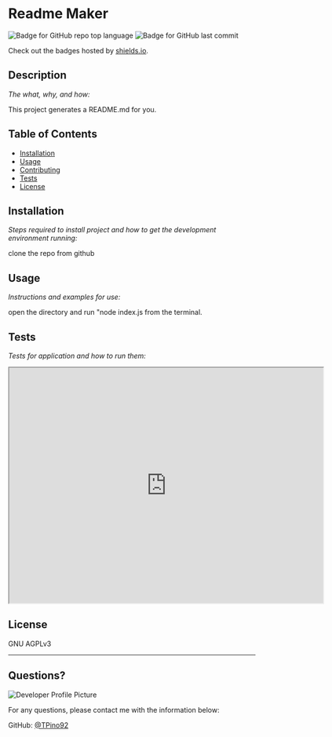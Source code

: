 # Readme Maker
  ![Badge for GitHub repo top language](https://img.shields.io/github/languages/top/Tpino92/Readme-Maker?style=flat&logo=appveyor) ![Badge for GitHub last commit](https://img.shields.io/github/last-commit/Tpino92/Readme-Maker?style=flat&logo=appveyor)
  
  Check out the badges hosted by [shields.io](https://shields.io/).
  
  
  ## Description 
  
  *The what, why, and how:* 
  
  This project generates a README.md for you.
  ## Table of Contents
  * [Installation](#installation)
  * [Usage](#usage)
  * [Contributing](#contributing)
  * [Tests](#tests)
  * [License](#license)
  
  ## Installation
  
  *Steps required to install project and how to get the development environment running:*
  
  clone the repo from github
  
  ## Usage 
  
  *Instructions and examples for use:*
  
  open the directory and run "node index.js from the terminal.
  
  ## Tests
  
  *Tests for application and how to run them:*
  
  <iframe src="https://drive.google.com/file/d/1GOjeillixAHBz3CN1TKfibascr2QVxAl/preview" width="640" height="480"></iframe>
  
  ## License
  
  GNU AGPLv3
  
  ---
  
  ## Questions?
  
  ![Developer Profile Picture](https://avatars1.githubusercontent.com/u/67513132?v=4) 
  
  For any questions, please contact me with the information below:
 
  GitHub: [@TPino92](https://api.github.com/users/TPino92)
  
